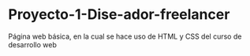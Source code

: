 # Proyecto-1-Dise-ador-freelancer
Página web básica, en la cual se hace uso de HTML y CSS del curso de desarrollo web
